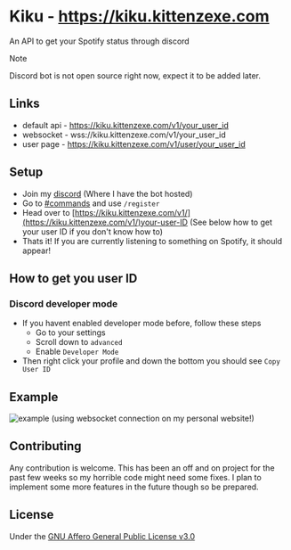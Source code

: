 # Kiku - https://kiku.kittenzexe.com

An API to get your Spotify status through discord

> [!NOTE]
> Discord bot is not open source right now, expect it to be added later.

## Links

- default api - https://kiku.kittenzexe.com/v1/your_user_id
- websocket   - wss://kiku.kittenzexe.com/v1/your_user_id
- user page   - https://kiku.kittenzexe.com/v1/user/your_user_id

## Setup

- Join my [discord](https://discord.gg/Sq6GSbZjHj) (Where I have the bot hosted)
- Go to [#commands](https://discord.com/channels/971691815617036348/1185841646215102464) and use `/register`
- Head over to [https://kiku.kittenzexe.com/v1/](https://kiku.kittenzexe.com/v1/)your-user-ID (See below how to get your user ID if you don't know how to)
- Thats it! If you are currently listening to something on Spotify, it should appear!

## How to get you user ID

### Discord developer mode

- If you havent enabled developer mode before, follow these steps
  - Go to your settings
  - Scroll down to `advanced`
  - Enable `Developer Mode`
- Then right click your profile and down the bottom you should see `Copy User ID`

## Example

![example](https://cdn.discordapp.com/attachments/1231582708539592766/1231929855906676776/Spotify_62pkhQ1qPT.gif?ex=66279b95&is=66264a15&hm=cd14a9356d3f49403fd3a44bdf68927856ff26eea00b0b5f031f5f2ee211001a&)
(using websocket connection on my personal website!)


## Contributing

Any contribution is welcome. This has been an off and on project for the past few weeks so my horrible code might need some fixes. I plan to implement some more features in the future though so be prepared.

## License

Under the [GNU Affero General Public License v3.0](https://github.com/KittenzExe/kiku?tab=AGPL-3.0-1-ov-file)
